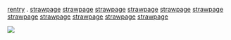 [rentry](https://rentry.co/oh-arthur) . [strawpage](https://charlieen.straw.page/)  [strawpage](https://charlieen.straw.page/)  [strawpage](https://charlieen.straw.page/)  [strawpage](https://charlieen.straw.page/)  [strawpage](https://charlieen.straw.page/)  [strawpage](https://charlieen.straw.page/)  [strawpage](https://charlieen.straw.page/)  [strawpage](https://charlieen.straw.page/)  [strawpage](https://charlieen.straw.page/)  [strawpage](https://charlieen.straw.page/)  [strawpage](https://charlieen.straw.page/)

![](https://i.pinimg.com/originals/1e/ba/77/1eba771795a97ba85faa9d09d05f88af.gif)
